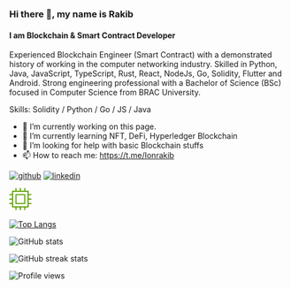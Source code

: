 ### Hi there 👋, my name is Rakib
#### I am Blockchain & Smart Contract Developer
Experienced Blockchain Engineer (Smart Contract) with a demonstrated history of working in the computer networking industry. Skilled in Python, Java, JavaScript, TypeScript, Rust, React, NodeJs, Go, Solidity, Flutter and Android. Strong engineering professional with a Bachelor of Science (BSc) focused in Computer Science from BRAC University.


Skills: Solidity / Python / Go / JS / Java

- 🔭 I’m currently working on this page. 
- 🌱 I’m currently learning NFT, DeFi, Hyperledger Blockchain  
- 🤔 I’m looking for help with basic Blockchain stuffs 
- 📫 How to reach me: https://t.me/Ionrakib 


[<img src='https://cdn.jsdelivr.net/npm/simple-icons@3.0.1/icons/github.svg' alt='github' height='40'>](https://github.com/GoRakibGO)  [<img src='https://cdn.jsdelivr.net/npm/simple-icons@3.0.1/icons/linkedin.svg' alt='linkedin' height='40'>](https://www.linkedin.com/in/rakibul-islam-95285ba1/)  

<a href='https://docs.github.com/en/developers'><img src='https://raw.githubusercontent.com/acervenky/animated-github-badges/master/assets/devbadge.gif' width='40' height='40'></a> 

[![Top Langs](https://github-readme-stats.vercel.app/api/top-langs/?username=GoRakibGO)](https://github.com/anuraghazra/github-readme-stats)

![GitHub stats](https://github-readme-stats.vercel.app/api?username=GoRakibGO&show_icons=true)  

![GitHub streak stats](https://github-readme-streak-stats.herokuapp.com/?user=GoRakibGO)  

![Profile views](https://gpvc.arturio.dev/GoRakibGO)  

